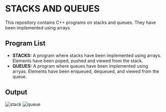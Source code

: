 # STACKS AND QUEUES

This repository contains C++ programs on stacks and queues. They have been implemented using arrays

## Program List

- **STACKS:** A program where stacks have been implemented using arrays. Elements have been poped, pushed and viewed from the stack.
- **QUEUES:** A program where queues have been implemented using arryas. Elements have been enqueued, dequeued, and viewed from the queue.

## Output
![stack](https://github.com/mansi-k2501/all-outputs-/blob/main/stacks.png?raw=true)
![queue](https://github.com/mansi-k2501/all-outputs-/blob/main/queue.png?raw=true)


